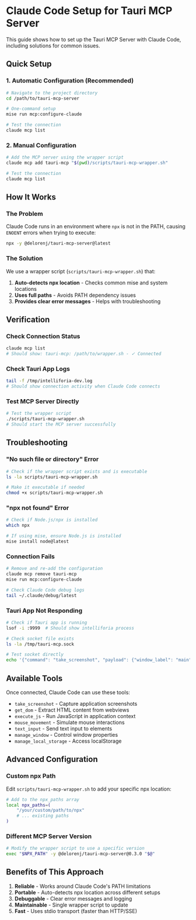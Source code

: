 # Claude Code Setup for Tauri MCP Server

This guide shows how to set up the Tauri MCP Server with Claude Code, including solutions for common issues.

## Quick Setup

### 1. Automatic Configuration (Recommended)
```bash
# Navigate to the project directory
cd /path/to/tauri-mcp-server

# One-command setup
mise run mcp:configure-claude

# Test the connection
claude mcp list
```

### 2. Manual Configuration
```bash
# Add the MCP server using the wrapper script
claude mcp add tauri-mcp "$(pwd)/scripts/tauri-mcp-wrapper.sh"

# Test the connection
claude mcp list
```

## How It Works

### The Problem
Claude Code runs in an environment where `npx` is not in the PATH, causing `ENOENT` errors when trying to execute:
```bash
npx -y @delorenj/tauri-mcp-server@latest
```

### The Solution
We use a wrapper script (`scripts/tauri-mcp-wrapper.sh`) that:
1. **Auto-detects npx location** - Checks common mise and system locations
2. **Uses full paths** - Avoids PATH dependency issues
3. **Provides clear error messages** - Helps with troubleshooting

## Verification

### Check Connection Status
```bash
claude mcp list
# Should show: tauri-mcp: /path/to/wrapper.sh - ✓ Connected
```

### Check Tauri App Logs
```bash
tail -f /tmp/intelliforia-dev.log
# Should show connection activity when Claude Code connects
```

### Test MCP Server Directly
```bash
# Test the wrapper script
./scripts/tauri-mcp-wrapper.sh
# Should start the MCP server successfully
```

## Troubleshooting

### "No such file or directory" Error
```bash
# Check if the wrapper script exists and is executable
ls -la scripts/tauri-mcp-wrapper.sh

# Make it executable if needed
chmod +x scripts/tauri-mcp-wrapper.sh
```

### "npx not found" Error
```bash
# Check if Node.js/npx is installed
which npx

# If using mise, ensure Node.js is installed
mise install node@latest
```

### Connection Fails
```bash
# Remove and re-add the configuration
claude mcp remove tauri-mcp
mise run mcp:configure-claude

# Check Claude Code debug logs
tail ~/.claude/debug/latest
```

### Tauri App Not Responding
```bash
# Check if Tauri app is running
lsof -i :9999  # Should show intelliforia process

# Check socket file exists
ls -la /tmp/tauri-mcp.sock

# Test socket directly
echo '{"command": "take_screenshot", "payload": {"window_label": "main"}}' | nc -U /tmp/tauri-mcp.sock
```

## Available Tools

Once connected, Claude Code can use these tools:
- `take_screenshot` - Capture application screenshots
- `get_dom` - Extract HTML content from webviews
- `execute_js` - Run JavaScript in application context
- `mouse_movement` - Simulate mouse interactions
- `text_input` - Send text input to elements
- `manage_window` - Control window properties
- `manage_local_storage` - Access localStorage

## Advanced Configuration

### Custom npx Path
Edit `scripts/tauri-mcp-wrapper.sh` to add your specific npx location:
```bash
# Add to the npx_paths array
local npx_paths=(
    "/your/custom/path/to/npx"
    # ... existing paths
)
```

### Different MCP Server Version
```bash
# Modify the wrapper script to use a specific version
exec "$NPX_PATH" -y @delorenj/tauri-mcp-server@0.3.0 "$@"
```

## Benefits of This Approach

1. **Reliable** - Works around Claude Code's PATH limitations
2. **Portable** - Auto-detects npx location across different setups
3. **Debuggable** - Clear error messages and logging
4. **Maintainable** - Single wrapper script to update
5. **Fast** - Uses stdio transport (faster than HTTP/SSE)
